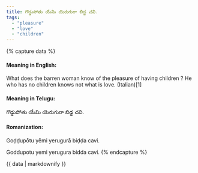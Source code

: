 ```yaml
---
title: గొడ్డుపోతు యేమి యెరుగురా బిడ్డ చవి.
tags:
  - "pleasure"
  - "love"
  - "children"
---
```


{% capture data %}
#### Meaning in English:
What does the barren woman know of the pleasure of having children ?
He who has no children knows not what is love. (Italian)[1]

#### Meaning in Telugu:
గొడ్డుపోతు యేమి యెరుగురా బిడ్డ చవి.

#### Romanization:
Goḍḍupōtu yēmi yerugurā biḍḍa cavi.

Goddupotu yemi yerugura bidda cavi.
{% endcapture %}

{{ data | markdownify }}


